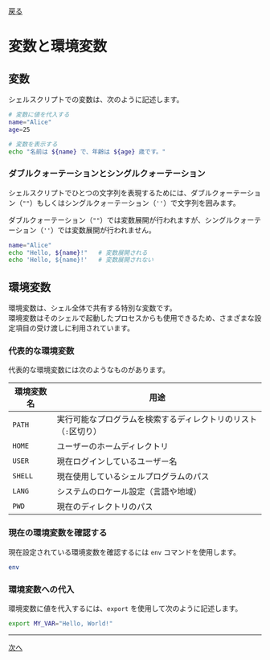 [戻る](../README.md)

# 変数と環境変数

## 変数

シェルスクリプトでの変数は、次のように記述します。

```bash
# 変数に値を代入する
name="Alice"
age=25

# 変数を表示する
echo "名前は ${name} で、年齢は ${age} 歳です。"
```

### ダブルクォーテーションとシングルクォーテーション

シェルスクリプトでひとつの文字列を表現するためには、ダブルクォーテーション（`""`）もしくはシングルクォーテーション（`''`）で文字列を囲みます。

ダブルクォーテーション（`""`）では変数展開が行われますが、シングルクォーテーション（`''`）では変数展開が行われません。

```bash
name="Alice"
echo "Hello, ${name}!"   # 変数展開される
echo 'Hello, ${name}!'   # 変数展開されない
```

## 環境変数

環境変数は、シェル全体で共有する特別な変数です。  
環境変数はそのシェルで起動したプロセスからも使用できるため、さまざまな設定項目の受け渡しに利用されています。

### 代表的な環境変数

代表的な環境変数には次のようなものがあります。

| 環境変数名 | 用途                                                            |
| ---------- | --------------------------------------------------------------- |
| `PATH`     | 実行可能なプログラムを検索するディレクトリのリスト（`:`区切り） |
| `HOME`     | ユーザーのホームディレクトリ                                    |
| `USER`     | 現在ログインしているユーザー名                                  |
| `SHELL`    | 現在使用しているシェルプログラムのパス                          |
| `LANG`     | システムのロケール設定（言語や地域）                            |
| `PWD`      | 現在のディレクトリのパス                                        |

### 現在の環境変数を確認する

現在設定されている環境変数を確認するには `env` コマンドを使用します。

```bash
env
```

### 環境変数への代入

環境変数に値を代入するには、`export` を使用して次のように記述します。

```bash
export MY_VAR="Hello, World!"
```

----
[次へ](../02_リダイレクト/README.md)

